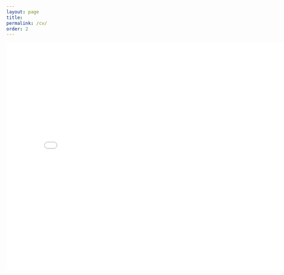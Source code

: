 ```yaml
---
layout: page
title: 
permalink: /cv/
order: 2
---
```


<embed src="/CantuCV.pdf" type="application/pdf" width="800px" height="600px"/>





